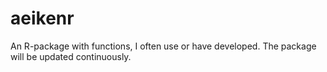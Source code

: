 # aeikenr

An R-package with functions, I often use or have developed. The package will be updated continuously. 
